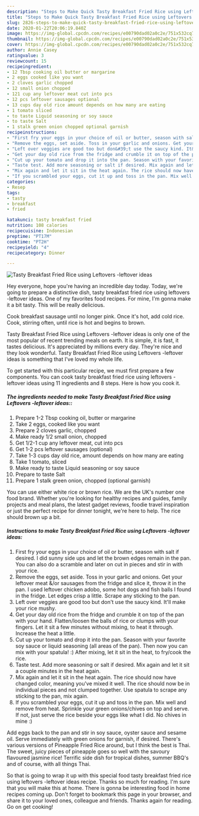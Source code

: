 ```yaml
---
description: "Steps to Make Quick Tasty Breakfast Fried Rice using Leftovers -leftover ideas"
title: "Steps to Make Quick Tasty Breakfast Fried Rice using Leftovers -leftover ideas"
slug: 2826-steps-to-make-quick-tasty-breakfast-fried-rice-using-leftovers-leftover-ideas
date: 2020-01-22T20:06:19.840Z
image: https://img-global.cpcdn.com/recipes/e00790dad02a0c2e/751x532cq70/tasty-breakfast-fried-rice-using-leftovers-leftover-ideas-recipe-main-photo.jpg
thumbnail: https://img-global.cpcdn.com/recipes/e00790dad02a0c2e/751x532cq70/tasty-breakfast-fried-rice-using-leftovers-leftover-ideas-recipe-main-photo.jpg
cover: https://img-global.cpcdn.com/recipes/e00790dad02a0c2e/751x532cq70/tasty-breakfast-fried-rice-using-leftovers-leftover-ideas-recipe-main-photo.jpg
author: Annie Casey
ratingvalue: 3
reviewcount: 15
recipeingredient:
- 12 Tbsp cooking oil butter or margarine
- 2 eggs cooked like you want
- 2 cloves garlic chopped
- 12 small onion chopped
- 121 cup any leftover meat cut into pcs
- 12 pcs leftover sausages optional
- 13 cups day old rice amount depends on how many are eating
- 1 tomato sliced
- to taste Liquid seasoning or soy sauce
- to taste Salt
- 1 stalk green onion chopped optional garnish
recipeinstructions:
- "First fry your eggs in your choice of oil or butter, season with salt if desired. I did sunny side ups and let the brown edges remain in the pan. You can also do a scramble and later on cut in pieces and stir in with your rice."
- "Remove the eggs, set aside. Toss in your garlic and onions. Get your leftover meat &amp;/or sausages from the fridge and slice it, throw it in the pan. I used leftover chicken adobo, some hot dogs and fish balls I found in the fridge. Let edges crisp a little. Scrape any sticking to the pan."
- "Left over veggies are good too but don&#39;t use the saucy kind. It&#39;ll make your rice mushy."
- "Get your day old rice from the fridge and crumble it on top of the pan with your hand. Flatten/loosen the balls of rice or clumps with your fingers. Let it sit a few minutes without mixing, to heat it through. Increase the heat a little."
- "Cut up your tomato and drop it into the pan. Season with your favorite soy sauce or liquid seasoning (all areas of the pan). Then now you can mix with your spatula! :) After mixing, let it sit in the heat, to fry/cook the rice."
- "Taste test. Add more seasoning or salt if desired. Mix again and let it sit a couple minutes in the heat again."
- "Mix again and let it sit in the heat again. The rice should now have changed color, meaning you&#39;ve mixed it well. The rice should now be in individual pieces and not clumped together. Use spatula to scrape any sticking to the pan, mix again."
- "If you scrambled your eggs, cut it up and toss in the pan. Mix well and remove from heat. Sprinkle your green onions/chives on top and serve. If not, just serve the rice beside your eggs like what I did. No chives in mine :)"
categories:
- Resep
tags:
- tasty
- breakfast
- fried

katakunci: tasty breakfast fried
nutrition: 108 calories
recipecuisine: Indonesian
preptime: "PT17M"
cooktime: "PT2H"
recipeyield: "4"
recipecategory: Dinner

---
```



![Tasty Breakfast Fried Rice using Leftovers -leftover ideas](https://img-global.cpcdn.com/recipes/e00790dad02a0c2e/751x532cq70/tasty-breakfast-fried-rice-using-leftovers-leftover-ideas-recipe-main-photo.jpg)

Hey everyone, hope you're having an incredible day today. Today, we're going to prepare a distinctive dish, tasty breakfast fried rice using leftovers -leftover ideas. One of my favorites food recipes. For mine, I'm gonna make it a bit tasty. This will be really delicious.

Cook breakfast sausage until no longer pink. Once it&#39;s hot, add cold rice. Cook, stirring often, until rice is hot and begins to brown.

Tasty Breakfast Fried Rice using Leftovers -leftover ideas is only one of the most popular of recent trending meals on earth. It is simple, it is fast, it tastes delicious. It's appreciated by millions every day. They're nice and they look wonderful. Tasty Breakfast Fried Rice using Leftovers -leftover ideas is something that I've loved my whole life.


To get started with this particular recipe, we must first prepare a few components. You can cook tasty breakfast fried rice using leftovers -leftover ideas using 11 ingredients and 8 steps. Here is how you cook it.

##### The ingredients needed to make Tasty Breakfast Fried Rice using Leftovers -leftover ideas::

1. Prepare 1-2 Tbsp cooking oil, butter or margarine
1. Take 2 eggs, cooked like you want
1. Prepare 2 cloves garlic, chopped
1. Make ready 1/2 small onion, chopped
1. Get 1/2-1 cup any leftover meat, cut into pcs
1. Get 1-2 pcs leftover sausages (optional)
1. Take 1-3 cups day old rice, amount depends on how many are eating
1. Take 1 tomato, sliced
1. Make ready to taste Liquid seasoning or soy sauce
1. Prepare to taste Salt
1. Prepare 1 stalk green onion, chopped (optional garnish)


You can use either white rice or brown rice. We are the UK&#39;s number one food brand. Whether you&#39;re looking for healthy recipes and guides, family projects and meal plans, the latest gadget reviews, foodie travel inspiration or just the perfect recipe for dinner tonight, we&#39;re here to help. The rice should brown up a bit. 

##### Instructions to make Tasty Breakfast Fried Rice using Leftovers -leftover ideas:

1. First fry your eggs in your choice of oil or butter, season with salt if desired. I did sunny side ups and let the brown edges remain in the pan. You can also do a scramble and later on cut in pieces and stir in with your rice.
1. Remove the eggs, set aside. Toss in your garlic and onions. Get your leftover meat &amp;/or sausages from the fridge and slice it, throw it in the pan. I used leftover chicken adobo, some hot dogs and fish balls I found in the fridge. Let edges crisp a little. Scrape any sticking to the pan.
1. Left over veggies are good too but don&#39;t use the saucy kind. It&#39;ll make your rice mushy.
1. Get your day old rice from the fridge and crumble it on top of the pan with your hand. Flatten/loosen the balls of rice or clumps with your fingers. Let it sit a few minutes without mixing, to heat it through. Increase the heat a little.
1. Cut up your tomato and drop it into the pan. Season with your favorite soy sauce or liquid seasoning (all areas of the pan). Then now you can mix with your spatula! :) After mixing, let it sit in the heat, to fry/cook the rice.
1. Taste test. Add more seasoning or salt if desired. Mix again and let it sit a couple minutes in the heat again.
1. Mix again and let it sit in the heat again. The rice should now have changed color, meaning you&#39;ve mixed it well. The rice should now be in individual pieces and not clumped together. Use spatula to scrape any sticking to the pan, mix again.
1. If you scrambled your eggs, cut it up and toss in the pan. Mix well and remove from heat. Sprinkle your green onions/chives on top and serve. If not, just serve the rice beside your eggs like what I did. No chives in mine :)


Add eggs back to the pan and stir in soy sauce, oyster sauce and sesame oil. Serve immediately with green onions for garnish, if desired. There&#39;s various versions of Pineapple Fried Rice around, but I think the best is Thai. The sweet, juicy pieces of pineapple goes so well with the savoury flavoured jasmine rice! Terrific side dish for tropical dishes, summer BBQ&#39;s and of course, with all things Thai. 

So that is going to wrap it up with this special food tasty breakfast fried rice using leftovers -leftover ideas recipe. Thanks so much for reading. I'm sure that you will make this at home. There is gonna be interesting food in home recipes coming up. Don't forget to bookmark this page in your browser, and share it to your loved ones, colleague and friends. Thanks again for reading. Go on get cooking!
